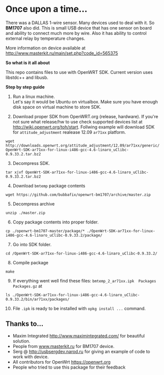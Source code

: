 # Once upon a time...
There was a DALLAS 1-wire sensor.
Many devices used to deal with it.
So **BM1707** also did.
This is small USB device that has one sensor on board and ability to connect much more by wire.
Also it has ability to control external relay by temperature changes.

More information on device available at http://www.masterkit.ru/main/set.php?code_id=565375

**So what is it all about**

This repo contains files to use with OpenWRT SDK.
Current version uses libstdc++ and libusb.

**Step by step guide**

1. Run a linux machine.<br>
Let's say it would be Ubuntu on virtualbox. Make sure you have enough disk space on virtual machine to store SDK.

2. Download proper SDK from OpenWRT.org (release, hardware). If you're not sure what release/hw to use check supported devices list at http://wiki.openwrt.org/toh/start. Follwing example will download SDK for `attitude_adjustment` realease 12.09 `ar71xx` platform.

`wget http://downloads.openwrt.org/attitude_adjustment/12.09/ar71xx/generic/OpenWrt-SDK-ar71xx-for-linux-i486-gcc-4.6-linaro_uClibc-0.9.33.2.tar.bz2`

3. Decompress SDK.

`tar xjvf OpenWrt-SDK-ar71xx-for-linux-i486-gcc-4.6-linaro_uClibc-0.9.33.2.tar.bz2`

4. Download `bmtemp` package contents

`wget https://github.com/bubbafix/openwrt-bm1707/archive/master.zip`

5. Decompress archive

`unzip ./master.zip`

6. Copy package contents into proper folder.

`cp ./openwrt-bm1707-master/package/* ./OpenWrt-SDK-ar71xx-for-linux-i486-gcc-4.6-linaro_uClibc-0.9.33.2/package/`

7. Go into SDK folder.

`cd /OpenWrt-SDK-ar71xx-for-linux-i486-gcc-4.6-linaro_uClibc-0.9.33.2/`

8. Compile package

`make`

9. If everything went well find these files: `bmtemp_2_ar71xx.ipk  Packages  Packages.gz` at

`ls ./OpenWrt-SDK-ar71xx-for-linux-i486-gcc-4.6-linaro_uClibc-0.9.33.2/bin/ar71xx/packages/`

10. File `.ipk` is ready to be installed with `opkg install ...` command.

## Thanks to...

* Maxim Integrated http://www.maximintegrated.com/ for beautiful solution.
* People from www.masterkit.ru for BM1707 device.
* Serg @ http://usbsergdev.narod.ru for giving an example of code to work with device.
* All contributors for OpenWrt https://openwrt.org
* People who tried to use this package for their feedback
